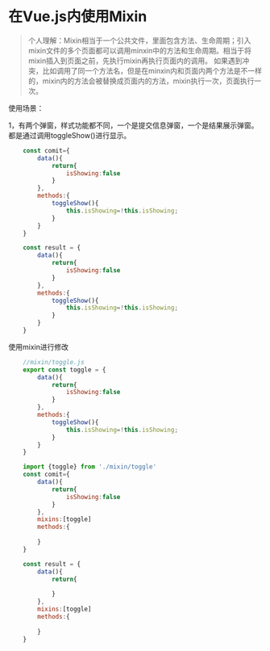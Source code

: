 # 在Vue.js内使用Mixin
> 个人理解：Mixin相当于一个公共文件，里面包含方法、生命周期；引入mixin文件的多个页面都可以调用minxin中的方法和生命周期。相当于将mixin插入到页面之前，先执行mixin再执行页面内的调用。
如果遇到冲突，比如调用了同一个方法名，但是在minxin内和页面内两个方法是不一样的，mixin内的方法会被替换成页面内的方法，mixin执行一次，页面执行一次。

使用场景：

1，有两个弹窗，样式功能都不同，一个是提交信息弹窗，一个是结果展示弹窗。都是通过调用toggleShow()进行显示。
```javascript
    const comit={
        data(){
            return{
                isShowing:false
            }
        },
        methods:{
            toggleShow(){
                this.isShowing=!this.isShowing;
            }
        }
    }

    const result = {
        data(){
            return{
                isShowing:false
            }
        },
        methods:{
            toggleShow(){
                this.isShowing=!this.isShowing;
            }
        }
    }
```
使用mixin进行修改
```javascript
    //mixin/toggle.js
    export const toggle = {
        data(){
            return{
                isShowing:false
            }
        },
        methods:{
            toggleShow(){
                this.isShowing=!this.isShowing;
            }
        }
    }

```

```javascript
    import {toggle} from './mixin/toggle'
    const comit={
        data(){
            return{
                isShowing:false
            }
        },
        mixins:[toggle]
        methods:{
            
        }
    }

    const result = {
        data(){
            return{
                
            }
        },
        mixins:[toggle]
        methods:{
            
        }
    }

```

